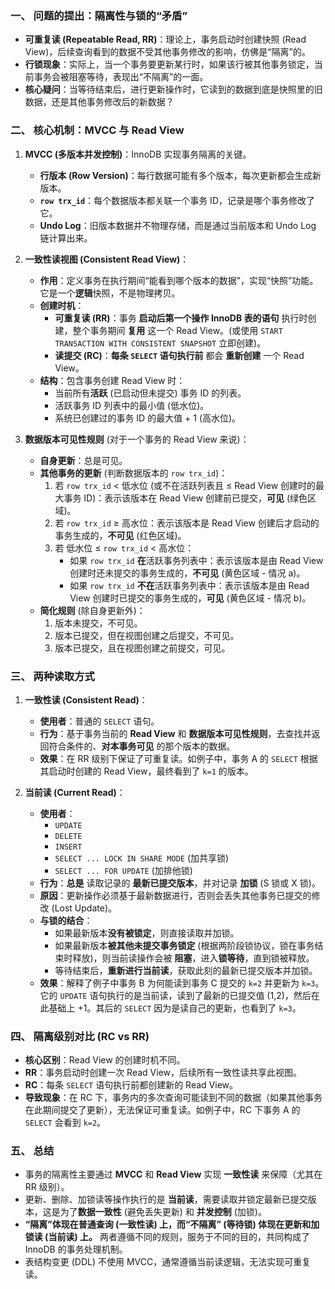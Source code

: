 
### 一、 问题的提出：隔离性与锁的“矛盾”

*   **可重复读 (Repeatable Read, RR)**：理论上，事务启动时创建快照 (Read View)，后续查询看到的数据不受其他事务修改的影响，仿佛是“隔离”的。
*   **行锁现象**：实际上，当一个事务要更新某行时，如果该行被其他事务锁定，当前事务会被阻塞等待，表现出“不隔离”的一面。
*   **核心疑问**：当等待结束后，进行更新操作时，它读到的数据到底是快照里的旧数据，还是其他事务修改后的新数据？

### 二、 核心机制：MVCC 与 Read View

1.  **MVCC (多版本并发控制)**：InnoDB 实现事务隔离的关键。
    *   **行版本 (Row Version)**：每行数据可能有多个版本，每次更新都会生成新版本。
    *   **`row trx_id`**：每个数据版本都关联一个事务 ID，记录是哪个事务修改了它。
    *   **Undo Log**：旧版本数据并不物理存储，而是通过当前版本和 Undo Log 链计算出来。

2.  **一致性读视图 (Consistent Read View)**：
    *   **作用**：定义事务在执行期间“能看到哪个版本的数据”，实现“快照”功能。它是一个**逻辑**快照，不是物理拷贝。
    *   **创建时机**：
        *   **可重复读 (RR)**：事务 **启动后第一个操作 InnoDB 表的语句** 执行时创建，整个事务期间 **复用** 这一个 Read View。(或使用 `START TRANSACTION WITH CONSISTENT SNAPSHOT` 立即创建)。
        *   **读提交 (RC)**：**每条 `SELECT` 语句执行前** 都会 **重新创建** 一个 Read View。
    *   **结构**：包含事务创建 Read View 时：
        *   当前所有**活跃** (已启动但未提交) 事务 ID 的列表。
        *   活跃事务 ID 列表中的最小值 (低水位)。
        *   系统已创建过的事务 ID 的最大值 + 1 (高水位)。

3.  **数据版本可见性规则** (对于一个事务的 Read View 来说)：
    *   **自身更新**：总是可见。
    *   **其他事务的更新** (判断数据版本的 `row trx_id`)：
        1.  若 `row trx_id` < 低水位 (或不在活跃列表且 ≤ Read View 创建时的最大事务 ID)：表示该版本在 Read View 创建前已提交，**可见** (绿色区域)。
        2.  若 `row trx_id` ≥ 高水位：表示该版本是 Read View 创建后才启动的事务生成的，**不可见** (红色区域)。
        3.  若 低水位 ≤ `row trx_id` < 高水位：
            *   如果 `row trx_id` **在**活跃事务列表中：表示该版本是由 Read View 创建时还未提交的事务生成的，**不可见** (黄色区域 - 情况 a)。
            *   如果 `row trx_id` **不在**活跃事务列表中：表示该版本是由 Read View 创建时已提交的事务生成的，**可见** (黄色区域 - 情况 b)。
    *   **简化规则** (除自身更新外)：
        1.  版本未提交，不可见。
        2.  版本已提交，但在视图创建之后提交，不可见。
        3.  版本已提交，且在视图创建之前提交，可见。

### 三、 两种读取方式

1.  **一致性读 (Consistent Read)**：
    *   **使用者**：普通的 `SELECT` 语句。
    *   **行为**：基于事务当前的 **Read View** 和 **数据版本可见性规则**，去查找并返回符合条件的、**对本事务可见** 的那个版本的数据。
    *   **效果**：在 RR 级别下保证了可重复读。如例子中，事务 A 的 `SELECT` 根据其启动时创建的 Read View，最终看到了 `k=1` 的版本。

2.  **当前读 (Current Read)**：
    *   **使用者**：
        *   `UPDATE`
        *   `DELETE`
        *   `INSERT`
        *   `SELECT ... LOCK IN SHARE MODE` (加共享锁)
        *   `SELECT ... FOR UPDATE` (加排他锁)
    *   **行为**：**总是** 读取记录的 **最新已提交版本**，并对记录 **加锁** (S 锁或 X 锁)。
    *   **原因**：更新操作必须基于最新数据进行，否则会丢失其他事务已提交的修改 (Lost Update)。
    *   **与锁的结合**：
        *   如果最新版本**没有被锁定**，则直接读取并加锁。
        *   如果最新版本**被其他未提交事务锁定** (根据两阶段锁协议，锁在事务结束时释放)，则当前读操作会被 **阻塞**，进入**锁等待**，直到锁被释放。
        *   等待结束后，**重新进行当前读**，获取此刻的最新已提交版本并加锁。
    *   **效果**：解释了例子中事务 B 为何能读到事务 C 提交的 `k=2` 并更新为 `k=3`。它的 `UPDATE` 语句执行的是当前读，读到了最新的已提交值 (1,2)，然后在此基础上 +1。其后的 `SELECT` 因为是读自己的更新，也看到了 `k=3`。

### 四、 隔离级别对比 (RC vs RR)

*   **核心区别**：Read View 的创建时机不同。
*   **RR**：事务启动时创建一次 Read View，后续所有一致性读共享此视图。
*   **RC**：每条 `SELECT` 语句执行前都创建新的 Read View。
*   **导致现象**：在 RC 下，事务内的多次查询可能读到不同的数据（如果其他事务在此期间提交了更新），无法保证可重复读。如例子中，RC 下事务 A 的 `SELECT` 会看到 `k=2`。

### 五、 总结

*   事务的隔离性主要通过 **MVCC** 和 **Read View** 实现 **一致性读** 来保障（尤其在 RR 级别）。
*   更新、删除、加锁读等操作执行的是 **当前读**，需要读取并锁定最新已提交版本，这是为了**数据一致性** (避免丢失更新) 和 **并发控制** (加锁)。
*   **“隔离”体现在普通查询 (一致性读) 上，而“不隔离” (等待锁) 体现在更新和加锁读 (当前读) 上。** 两者遵循不同的规则，服务于不同的目的，共同构成了 InnoDB 的事务处理机制。
*   表结构变更 (DDL) 不使用 MVCC，通常遵循当前读逻辑，无法实现可重复读。

